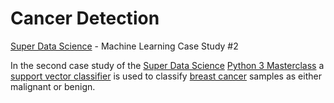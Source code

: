 # Cancer Detection
[Super Data Science](https://www.superdatascience.com/) - Machine Learning Case Study #2

In the second case study of the  [Super Data Science](https://www.superdatascience.com/) [Python 3 Masterclass](https://www.superdatascience.com/courses/python-3-programming-beginner-to-pro-masterclass) a [support vector classifier](https://en.wikipedia.org/wiki/Support-vector_machine) is used to classify [breast cancer](https://en.wikipedia.org/wiki/Breast_cancer) samples as either malignant or benign.